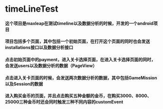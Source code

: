 # timeLineTest
#### 这个项目是maxleap在测试timeline以及数据分析的时候，开发的一个android项目
#### 项目包括多个页面，其中包括一个初始页面，在打开这个页面的同时也会发送installations接口以及数据分析接口
#### 点击初始页面中的payment，进入关卡选择页面，在进入关卡选择页面的同时，会发送users以及数据分析的数据（PageView）
#### 点击进入关卡页面的时候，会发送两次数据分析的数据，其中包括GameMission以及Session的数据
#### 进入购买金币的页面，并且点击购买五种金额的金币，在购买3000、8000、25000三种金币时还会同时触发三种不同内容的customEvent
